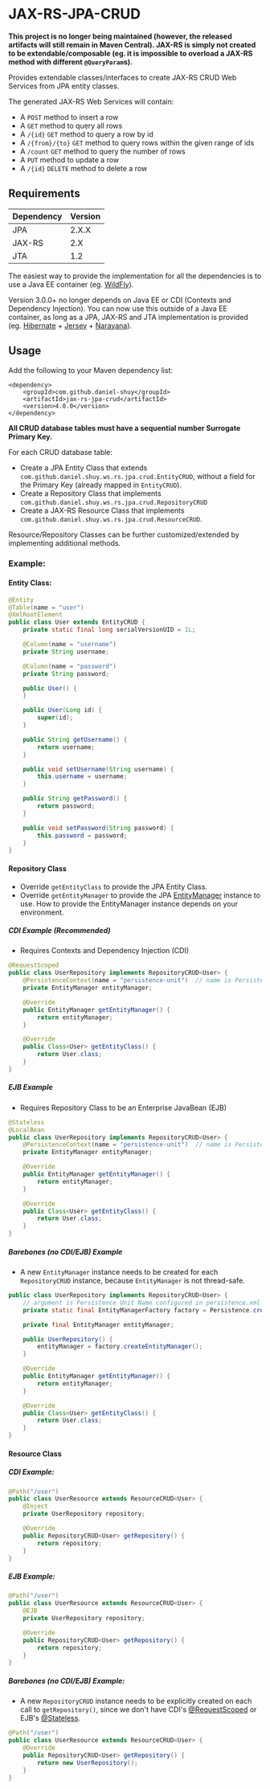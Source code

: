 # JAX-RS-JPA-CRUD
**This project is no longer being maintained (however, the released artifacts will still remain in Maven Central). JAX-RS is simply not created to be extendable/composable (eg. it is impossible to overload a JAX-RS method with different `@QueryParam`s).**

Provides extendable classes/interfaces to create JAX-RS CRUD Web Services from JPA entity classes.

The generated JAX-RS Web Services will contain:
- A `POST` method to insert a row
- A `GET` method to query all rows
- A `/{id}` `GET` method to query a row by id
- A `/{from}/{to}` `GET` method to query rows within the given range of ids
- A `/count` `GET` method to query the number of rows
- A `PUT` method to update a row
- A `/{id}` `DELETE` method to delete a row

## Requirements
| Dependency | Version |
| ------- | ------------------ |
| JPA | 2.X.X |
| JAX-RS | 2.X |
| JTA | 1.2 |

The easiest way to provide the implementation for all the dependencies is to use a Java EE container (eg. [WildFly](http://wildfly.org/)).

Version 3.0.0+ no longer depends on Java EE or CDI (Contexts and Dependency Injection). You can now use this outside of a Java EE container, as long as a JPA, JAX-RS and JTA implementation is provided (eg. [Hibernate](http://hibernate.org/orm/) + [Jersey](https://jersey.github.io/) + [Narayana](http://narayana.io/)).

## Usage
Add the following to your Maven dependency list:
```
<dependency>
    <groupId>com.github.daniel-shuy</groupId>
    <artifactId>jax-rs-jpa-crud</artifactId>
    <version>4.0.0</version>
</dependency>
```

__All CRUD database tables must have a sequential number Surrogate Primary Key.__

For each CRUD database table:
- Create a JPA Entity Class that extends `com.github.daniel.shuy.ws.rs.jpa.crud.EntityCRUD`, without a field for the Primary Key (already mapped in `EntityCRUD`).
- Create a Repository Class that implements `com.github.daniel.shuy.ws.rs.jpa.crud.RepositoryCRUD`
- Create a JAX-RS Resource Class that implements `com.github.daniel.shuy.ws.rs.jpa.crud.ResourceCRUD`.

Resource/Repository Classes can be further customized/extended by implementing additional methods.

### Example:
#### Entity Class:
```java
@Entity
@Table(name = "user")
@XmlRootElement
public class User extends EntityCRUD {
    private static final long serialVersionUID = 1L;

    @Column(name = "username")
    private String username;

    @Column(name = "password")
    private String password;

    public User() {
    }

    public User(Long id) {
        super(id);
    }

    public String getUsername() {
        return username;
    }

    public void setUsername(String username) {
        this.username = username;
    }

    public String getPassword() {
        return password;
    }

    public void setPassword(String password) {
        this.password = password;
    }
}
```

#### Repository Class
- Override `getEntityClass` to provide the JPA Entity Class.
- Override `getEntityManager` to provide the JPA [EntityManager](https://static.javadoc.io/org.eclipse.persistence/javax.persistence/2.2.0/javax/persistence/EntityManager.html) instance to use. How to provide the EntityManager instance depends on your environment.

##### CDI Example (Recommended)
- Requires Contexts and Dependency Injection (CDI)
```java
@RequestScoped
public class UserRepository implements RepositoryCRUD<User> {
    @PersistenceContext(name = "persistence-unit")  // name is Persistence Unit Name configured in persistence.xml
    private EntityManager entityManager;

    @Override
    public EntityManager getEntityManager() {
        return entityManager;
    }

    @Override
    public Class<User> getEntityClass() {
        return User.class;
    }
}
```

##### EJB Example
- Requires Repository Class to be an Enterprise JavaBean (EJB)
```java
@Stateless
@LocalBean
public class UserRepository implements RepositoryCRUD<User> {
    @PersistenceContext(name = "persistence-unit")  // name is Persistence Unit Name configured in persistence.xml
    private EntityManager entityManager;

    @Override
    public EntityManager getEntityManager() {
        return entityManager;
    }

    @Override
    public Class<User> getEntityClass() {
        return User.class;
    }
}
```

##### Barebones (no CDI/EJB) Example
- A new `EntityManager` instance needs to be created for each `RepositoryCRUD` instance, because `EntityManager` is not thread-safe.
```java
public class UserRepository implements RepositoryCRUD<User> {
    // argument is Persistence Unit Name configured in persistence.xml
    private static final EntityManagerFactory factory = Persistence.createEntityManagerFactory("persistence-unit");

    private final EntityManager entityManager;

    public UserRepository() {
        entityManager = factory.createEntityManager();
    }

    @Override
    public EntityManager getEntityManager() {
        return entityManager;
    }

    @Override
    public Class<User> getEntityClass() {
        return User.class;
    }
}
```

#### Resource Class

##### CDI Example:
```java
@Path("/user")
public class UserResource extends ResourceCRUD<User> {
    @Inject
    private UserRepository repository;

    @Override
    public RepositoryCRUD<User> getRepository() {
        return repository;
    }
}
```

##### EJB Example:
```java
@Path("/user")
public class UserResource extends ResourceCRUD<User> {
    @EJB
    private UserRepository repository;

    @Override
    public RepositoryCRUD<User> getRepository() {
        return repository;
    }
}
```

##### Barebones (no CDI/EJB) Example:
- A new `RepositoryCRUD` instance needs to be explicitly created on each call to `getRepository()`, since we don't have CDI's [@RequestScoped](https://docs.jboss.org/cdi/api/1.0/javax/enterprise/context/RequestScoped.html) or EJB's [@Stateless](https://docs.oracle.com/javaee/7/api/javax/ejb/Stateless.html).
```java
@Path("/user")
public class UserResource extends ResourceCRUD<User> {
    @Override
    public RepositoryCRUD<User> getRepository() {
        return new UserRepository();
    }
}
```
